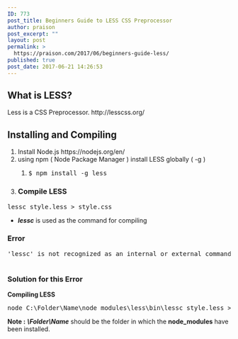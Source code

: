 ```yaml
---
ID: 773
post_title: Beginners Guide to LESS CSS Preprocessor
author: praison
post_excerpt: ""
layout: post
permalink: >
  https://praison.com/2017/06/beginners-guide-less/
published: true
post_date: 2017-06-21 14:26:53
---
```

<h2>What is LESS?</h2>
Less is a CSS Preprocessor. http://lesscss.org/
<h2>Installing and Compiling</h2>
<ol>
 	<li>Install Node.js https://nodejs.org/en/</li>
 	<li>using npm ( Node Package Manager ) install LESS globally ( -g )
<ol>
 	<li>
<pre>$ npm install -g less</pre>
</li>
</ol>
</li>
 	<li>
<h3>Compile LESS</h3>
</li>
</ol>
<pre>lessc style.less &gt; style.css</pre>
<ul>
 	<li><em><strong>lessc</strong></em> is used as the command for compiling</li>
</ul>
<h3>Error</h3>
<pre>'lessc' is not recognized as an internal or external command, operable program or batch file.


</pre>
<h3>Solution for this Error</h3>
<strong>Compiling LESS</strong>
<pre>node C:\Folder\Name\node_modules\less\bin\lessc style.less &gt; style.css</pre>
<strong>Note :</strong> <em><strong>\Folder\Name</strong></em> should be the folder in which the <strong>node_modules</strong> have been installed.